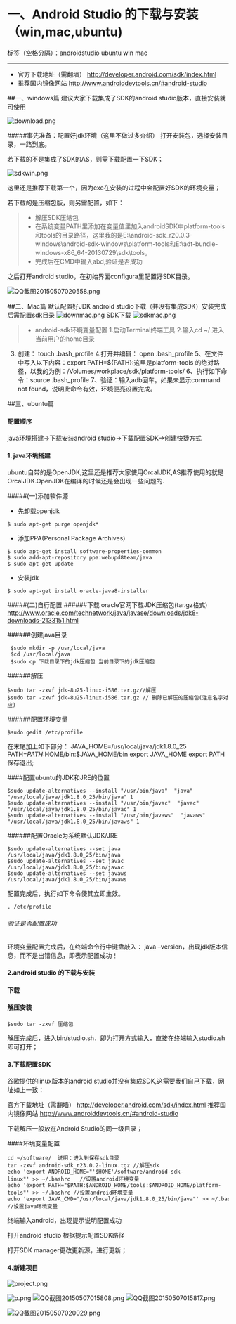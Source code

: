 # 一、Android Studio 的下载与安装（win,mac,ubuntu)

标签（空格分隔）：androidstudio ubuntu win mac

---


* 官方下载地址（需翻墙）
http://developer.android.com/sdk/index.html
* 推荐国内镜像网站
http://www.androiddevtools.cn/#android-studio

##一、windows篇
建议大家下载集成了SDK的android studio版本，直接安装就可使用

![download.png](images/download.png)

#####事先准备：配置好jdk环境（这里不做过多介绍）
打开安装包，选择安装目录，一路到底。

若下载的不是集成了SDK的AS，则需下载配置一下SDK；


![sdkwin.png](images/sdkwin.png)

这里还是推荐下载第一个，因为exe在安装的过程中会配置好SDK的环境变量；

若下载的是压缩包版，则另需配置，如下：
>* 解压SDK压缩包
>* 在系统变量PATH里添加在变量值里加入androidSDK中platform-tools和tools的目录路径，这里我的是E:\android-sdk_r20.0.3-windows\android-sdk-windows\platform-tools和E:\adt-bundle-windows-x86_64-20130729\sdk\tools。
>* 完成后在CMD中输入abd,验证是否成功

之后打开android studio，在初始界面configura里配置好SDK目录。

![QQ截图20150507020558.png](images/QQ截图20150507020558.png)


##二、Mac篇
默认配置好JDK
android studio下载（并没有集成SDK）安装完成后需配置sdk目录
![downmac.png](images/downmac.png)
SDK下载
![sdkmac.png](images/sdkmac.png)
>* android-sdk环境变量配置
>1.启动Terminal终端工具
2.输入cd ~/ 进入当前用户的home目录

3. 创建：
touch .bash_profile
4.打开并编辑：
open .bash_profile
5、在文件中写入以下内容：export PATH=${PATH}:这里是platform-tools 的绝对路径，以我的为例：/Volumes/workplace/sdk/platform-tools/
6、执行如下命令：source .bash_profile 
7、验证：输入adb回车。如果未显示command not found，说明此命令有效，环境便亮设置完成。


##三、ubuntu篇
#### 配置顺序
java环境搭建->下载安装android studio->下载配置SDK->创建快捷方式



#### 1. java环境搭建
   ubuntu自带的是OpenJDK,这里还是推荐大家使用OrcalJDK,AS推荐使用的就是OrcalJDK.OpenJDK在编译的时候还是会出现一些问题的.
   
   
#####(一)添加软件源
* 先卸载openjdk
```shell
$ sudo apt-get purge openjdk* 
```
* 添加PPA(Personal Package Archives)
```shell
$ sudo apt-get install software-properties-common
$ sudo add-apt-repository ppa:webupd8team/java
$ sudo apt-get update
```
* 安装jdk
```shell
$ sudo apt-get install oracle-java8-installer
```


#####(二)自行配置
######下载
oracle官网下载JDK压缩包(tar.gz格式)
http://www.oracle.com/technetwork/java/javase/downloads/jdk8-downloads-2133151.html


######创建java目录
 
```shell
 $sudo mkdir -p /usr/local/java
 $cd /usr/local/java 
 $sudo cp 下载目录下的jdk压缩包 当前目录下的jdk压缩包 
```
######解压
```shell
$sudo tar -zxvf jdk-8u25-linux-i586.tar.gz//解压
$sudo tar -zxvf jdk-8u25-linux-i586.tar.gz // 删除已解压的压缩包(注意名字对应) 
```

######配置环境变量
```shell
$sudo gedit /etc/profile 
```
在末尾加上如下部分：
JAVA_HOME=/usr/local/java/jdk1.8.0_25
PATH=$PATH:$HOME/bin:$JAVA_HOME/bin export 
JAVA_HOME export PATH 
保存退出;

####配置ubuntu的JDK和JRE的位置 
    
```shell
$sudo update-alternatives --install "/usr/bin/java"  "java" "/usr/local/java/jdk1.8.0_25/bin/java" 1
$sudo update-alternatives --install "/usr/bin/javac"  "javac" "/usr/local/java/jdk1.8.0_25/bin/javac" 1  
$sudo update-alternatives --install "/usr/bin/javaws"  "javaws" "/usr/local/java/jdk1.8.0_25/bin/javaws" 1
```
######配置Oracle为系统默认JDK/JRE 
```shell
$sudo update-alternatives --set java /usr/local/java/jdk1.8.0_25/bin/java 
$sudo update-alternatives --set javac /usr/local/java/jdk1.8.0_25/bin/javac 
$sudo update-alternatives --set javaws /usr/local/java/jdk1.8.0_25/bin/javaws
```
配置完成后，执行如下命令使其立即生效。 
```
. /etc/profile 
```
###### 验证是否配置成功
环境变量配置完成后，在终端命令行中键盘敲入： java –version，出现jdk版本信息，而不是出错信息，即表示配置成功！ 



#### 2.android studio 的下载与安装

#### 下载

#### 解压安装
```shell
$sudo tar -zxvf 压缩包
```
解压完成后，进入bin/studio.sh，即为打开方式输入，直接在终端输入studio.sh即可打开；



#### 3.下载配置SDK
谷歌提供的linux版本的android studio并没有集成SDK,这需要我们自己下载，网址如上一致：

官方下载地址（需翻墙）
http://developer.android.com/sdk/index.html
推荐国内镜像网站
http://www.androiddevtools.cn/#android-studio

下载解压一般放在Android Studio的同一级目录；


####环境变量配置
```shell
cd ~/software/  说明：进入到保存sdk目录 
tar -zxvf android-sdk_r23.0.2-linux.tgz //解压sdk 
echo 'export ANDROID_HOME="'$HOME'/software/android-sdk-linux"' >> ~/.bashrc   //设置android环境变量 
echo 'export PATH="$PATH:$ANDROID_HOME/tools:$ANDROID_HOME/platform-tools"' >> ~/.bashrc //设置android环境变量 
echo 'export JAVA_CMD="/usr/local/java/jdk1.8.0_25/bin/java"' >> ~/.bashrc //设置java环境变量
```
终端输入android，出现提示说明配置成功

打开android studio 根据提示配置SDK路径


打开SDK manager更改更新源，进行更新；

#### 4.新建项目

![project.png](images/project.png)



![p.png](images/p.png)
![QQ截图20150507015808.png](images/QQ截图20150507015808.png)
![QQ截图20150507015817.png](images/QQ截图20150507015817.png)


![QQ截图20150507020029.png](images/QQ截图20150507020029.png)

